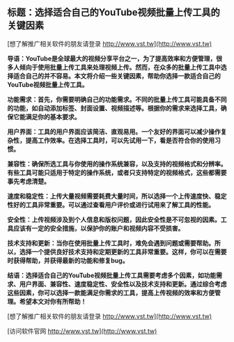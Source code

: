 ## **标题：选择适合自己的YouTube视频批量上传工具的关键因素**

[想了解推广相关软件的朋友请登录 http://www.vst.tw](http://www.vst.tw)

**导语：YouTube是全球最大的视频分享平台之一，为了提高效率和方便管理，很多人倾向于使用批量上传工具来处理视频上传。然而，在众多的批量上传工具中选择适合自己的并不容易。本文将介绍一些关键因素，帮助你选择一款适合自己的YouTube视频批量上传工具。**

**功能需求：首先，你需要明确自己的功能需求。不同的批量上传工具可能具备不同的功能，如自动添加标签、封面设置、视频描述等。根据你的需求来选择工具，确保它能满足你的基本要求。**

**用户界面：工具的用户界面应该简洁、直观易用。一个友好的界面可以减少操作复杂性，提高工作效率。在选择工具时，可以先试用一下，看是否符合你的使用习惯。**

**兼容性：确保所选工具与你使用的操作系统兼容，以及支持的视频格式和分辨率。有些工具可能只适用于特定的操作系统，或者只支持特定的视频格式，这些都需要事先考虑清楚。**

**速度和稳定性：上传大量视频需要耗费大量时间，所以选择一个上传速度快、稳定性好的工具非常重要。可以通过查看用户评价或进行试用来了解工具的性能。**

**安全性：上传视频涉及到个人信息和版权问题，因此安全性是不可忽视的因素。工具应该有一定的安全措施，以保护你的账户和视频内容不受损害。**

**技术支持和更新：当你在使用批量上传工具时，难免会遇到问题或需要帮助。所以，选择一个提供良好技术支持和定期更新的工具非常重要。这样，你可以在需要时获得帮助，并获得最新的功能和修复bug。**

**结语：选择适合自己的YouTube视频批量上传工具需要考虑多个因素，如功能需求、用户界面、兼容性、速度稳定性、安全性以及技术支持和更新。通过综合考虑这些因素，你可以选择一款能满足你需求的工具，提高上传视频的效率和方便管理。希望本文对你有所帮助！**

[想了解推广相关软件的朋友请登录 http://www.vst.tw](http://www.vst.tw)


[访问软件官网 http://www.vst.tw](http://www.vst.tw)
